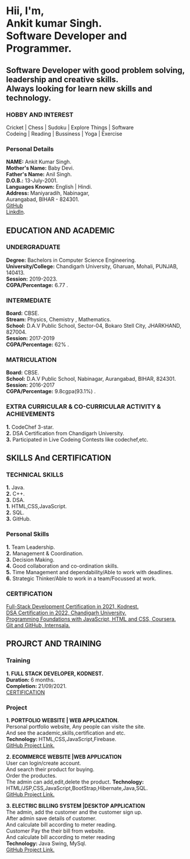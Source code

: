  <!--  Brief introduction. -->
 <h1>Hii, I'm,<br>
 Ankit kumar Singh.<br>
 Software Developer and Programmer.
 </h1>
 <h2>Software Developer with good problem solving, leadership and creative skills.<br>
 Always looking for learn new skills and technology.</h2>

 <!-- Hobby and Interset -->                                         
 <h3>HOBBY AND INTEREST</h3>                                       
 Cricket | Chess | Sudoku | Explore Things | Software<br>           
 Codeing | Reading | Bussiness | Yoga | Exercise 
 
 <Personal Details>
 <h3>Personal Details</h3>
 <b>NAME:</b> Ankit Kumar Singh.<br>
 <b>Mother's Name:</b> Baby Devi.<br>
 <b>Father's Name:</b> Anil Singh.<br>
 <b>D.O.B.:</b> 13-July-2001.<br>
 <b>Languages Known:</b> English | Hindi.<br>
 <b>Address:</b> Maniyaradih, Nabinagar, 
 <br> Aurangabad, BIHAR - 824301.<br>
 <a href="https://www.github.com/asgaddi07">GitHub</a><br>
 <a href="https:www.linkedin.com/in/asgaddi07">Linkdln</a>.
 
<!-- EDUCATION AND ACADEMIC -->
 <h2>EDUCATION AND ACADEMIC</h2>
 <h3>UNDERGRADUATE</h3>
 <b>Degree:</b> Bachelors in Computer Science Engineering.<br>
 <b>University/College:</b> Chandigarh University, Gharuan, Mohali, PUNJAB, 140413.<br>
 <b>Session:</b> 2019-2023.<br>
<b>CGPA/Percentage:</b> 6.77 .

 <h3>INTERMEDIATE</h3>
 <b>Board:</b> CBSE.<br>
 <b>Stream:</b> Physics, Chemistry , Mathematics.<br>
 <b>School:</b> D.A.V Public School, Sector-04, Bokaro Stell City, JHARKHAND, 827004.<br>        
 <b>Session:</b> 2017-2019<br>
 <b>CGPA/Percentage:</b> 62% .

 <h3>MATRICULATION</h3>
 <b>Board:</b> CBSE.<br>
 <b>School:</b> D.A.V Public School, Nabinagar, Aurangabad, BIHAR, 824301.<br>
 <b>Session:</b> 2016-2017<br>
 <b>CGPA/Percentage:</b> 9.8cgpa(93.1%) .
                 
<h3>EXTRA CURRICULAR & CO-CURRICULAR ACTIVITY & ACHIEVEMENTS</h3>
 <b>1.</b> CodeChef 3-star.<br>
 <b>2.</b> DSA Certification from Chandigarh University.<br>
 <b>3.</b> Participated in Live Codeing Contests like codechef,etc.

<!-- SKILLS And CERTIFICATION -->
<h2> SKILLS And CERTIFICATION</h2>
<h3>TECHNICAL SKILLS</h3>
<b>1.</b> Java.<br>
<b>2.</b> C++.<br>
<b>3.</b> DSA.<br>
<b>1.</b> HTML,CSS,JavaScript.<br>
<b>2.</b> SQL.<br>
<b>3.</b> GitHub.<br>
 
<h3> Personal Skills</h3>
<b>1.</b> Team Leadership.<br>
<b>2.</b> Management & Coordination.<br>
<b>3.</b> Decision Making.<br>
<b>4.</b> Good collaboration and co-ordination skills.<br>
<b>5.</b> Time Management and dependability/Able to work with deadlines.<br>
<b>6.</b> Strategic Thinker/Able to work in a team/Focussed at work.
                      
<h3>CERTIFICATION</h3>
<a href="https://drive.google.com/file/d/1j3iRX5Wm18Z6F8uYxVeXfin4iC5wtAA7/view?usp=sharing">Full-Stack Development Certification in 2021, Kodnest.</a><br>
<a href="https://drive.google.com/file/d/1DklkZsWp7qzcwY_YBN1C56MKWs7N14pu/view?usp=sharing">DSA Certification in 2022, Chandigarh University.</a><br>
<a href="https://coursera.org/share/392421c249bcaac26470b2f197875ca9">Programming Foundations with JavaScript, HTML and CSS, Coursera.</a><br>
<a href="https://drive.google.com/file/d/1wBmHByIM0V-TpFRa5AGRmNdGrgL2e8L_/view?usp=sharing">Git and GitHub, Internsala.</a>
 
<!-- PROJRCT AND TRAINING -->
 <h2> PROJRCT AND TRAINING</h2>
 <h3>Training</h3>
 <b>1. FULL STACK DEVELOPER, KODNEST.</b><br>
 <b>Duration: </b>6 months.<br>
 <b>Completion: </b>21/09/2021.<br>
 <a href="https://drive.google.com/file/d/1j3iRX5Wm18Z6F8uYxVeXfin4iC5wtAA7/view?usp=sharing">CERTIFICATION</a>
   
 <h3>Project</h3>
 <b>1. PORTFOLIO WEBSITE | WEB APPLICATION.</b><br>
 Personal portfolio website, Any people can visite the site.<br>
 And see the academic,skills,certification and etc.<br>
 <b>Technology: </b>HTML,CSS,JavaScript,Firebase.<br>
 <a href="https://github.com/asgaddi07/Portfolio-Ankit-Kumar-Singh-">GitHub Project Link.</a></li><br>
 
 <b>2. ECOMMERCE WEBSITE |WEB APPLICATION</b><br>
 User can login/create account.<br>
 And search their product for buying.<br>
 Order the productes.<br>
 The admin can add,edit,delete the product.<r>
 <b>Technology: </b>HTML/JSP,CSS,JavaScript,BootStrap,Hibernate,Java,SQL.<br>
 <a href="">GitHub Project Link.</a></li><br>
 
 <b>3. ELECTRIC BILLING SYSTEM |DESKTOP APPLICATION</b><br>
 The admin, add the customer and the customer sign up.<br>
 After admin save details of customer.<br>
 And calculate bill according to meter reading.<br>
 Customer Pay the their bill from website.<br>
 And calculate bill according to meter reading<br>
 <b>Technology: </b>Java Swing, MySql.<br>
 <a href="">GitHub Project Link.</a></li>
          
 
 
 
 
